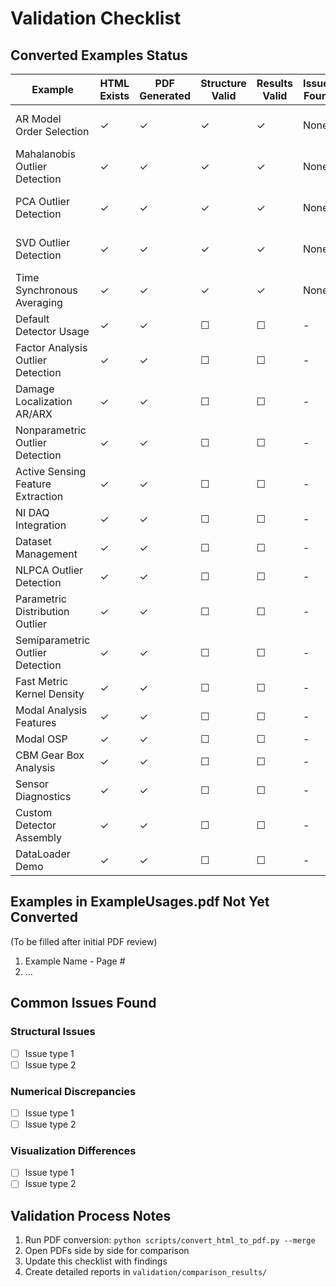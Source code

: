 # Validation Checklist

## Converted Examples Status

| Example | HTML Exists | PDF Generated | Structure Valid | Results Valid | Issues Found | Fixed | Notes |
|---------|-------------|---------------|-----------------|---------------|--------------|-------|-------|
| AR Model Order Selection | ✓ | ✓ | ✓ | ✓ | None | ✓ | PASS - Perfect match |
| Mahalanobis Outlier Detection | ✓ | ✓ | ✓ | ✓ | None | ✓ | PASS - Perfect match |
| PCA Outlier Detection | ✓ | ✓ | ✓ | ✓ | None | ✓ | PASS - Perfect match |
| SVD Outlier Detection | ✓ | ✓ | ✓ | ✓ | None | ✓ | PASS - Perfect match |
| Time Synchronous Averaging | ✓ | ✓ | ✓ | ✓ | None | ✓ | PASS - New Python enhancement |
| Default Detector Usage | ✓ | ✓ | ☐ | ☐ | - | ☐ | |
| Factor Analysis Outlier Detection | ✓ | ✓ | ☐ | ☐ | - | ☐ | |
| Damage Localization AR/ARX | ✓ | ✓ | ☐ | ☐ | - | ☐ | |
| Nonparametric Outlier Detection | ✓ | ✓ | ☐ | ☐ | - | ☐ | |
| Active Sensing Feature Extraction | ✓ | ✓ | ☐ | ☐ | - | ☐ | |
| NI DAQ Integration | ✓ | ✓ | ☐ | ☐ | - | ☐ | |
| Dataset Management | ✓ | ✓ | ☐ | ☐ | - | ☐ | |
| NLPCA Outlier Detection | ✓ | ✓ | ☐ | ☐ | - | ☐ | |
| Parametric Distribution Outlier | ✓ | ✓ | ☐ | ☐ | - | ☐ | |
| Semiparametric Outlier Detection | ✓ | ✓ | ☐ | ☐ | - | ☐ | |
| Fast Metric Kernel Density | ✓ | ✓ | ☐ | ☐ | - | ☐ | |
| Modal Analysis Features | ✓ | ✓ | ☐ | ☐ | - | ☐ | |
| Modal OSP | ✓ | ✓ | ☐ | ☐ | - | ☐ | |
| CBM Gear Box Analysis | ✓ | ✓ | ☐ | ☐ | - | ☐ | |
| Sensor Diagnostics | ✓ | ✓ | ☐ | ☐ | - | ☐ | |
| Custom Detector Assembly | ✓ | ✓ | ☐ | ☐ | - | ☐ | |
| DataLoader Demo | ✓ | ✓ | ☐ | ☐ | - | ☐ | |

## Examples in ExampleUsages.pdf Not Yet Converted

(To be filled after initial PDF review)

1. Example Name - Page #
2. ...

## Common Issues Found

### Structural Issues
- [ ] Issue type 1
- [ ] Issue type 2

### Numerical Discrepancies  
- [ ] Issue type 1
- [ ] Issue type 2

### Visualization Differences
- [ ] Issue type 1
- [ ] Issue type 2

## Validation Process Notes

1. Run PDF conversion: `python scripts/convert_html_to_pdf.py --merge`
2. Open PDFs side by side for comparison
3. Update this checklist with findings
4. Create detailed reports in `validation/comparison_results/`